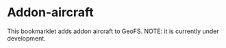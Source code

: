 # Addon-aircraft

This bookmarklet adds addon aircraft to GeoFS. NOTE: it is currently under development.
